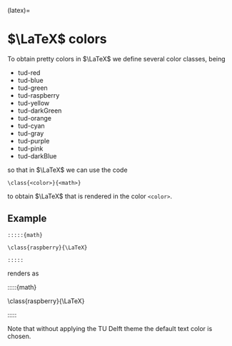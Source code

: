 (latex)=
# $\LaTeX$ colors

To obtain pretty colors in $\LaTeX$ we define several color classes, being

- tud-red
- tud-blue
- tud-green
- tud-raspberry
- tud-yellow
- tud-darkGreen
- tud-orange
- tud-cyan
- tud-gray
- tud-purple
- tud-pink
- tud-darkBlue

so that in $\LaTeX$ we can use the code

```
\class{<color>}{<math>}
```

to obtain $\LaTeX$ that is rendered in the color `<color>`.

## Example

```text
:::::{math}

\class{raspberry}{\LaTeX}

:::::
````

renders as

:::::{math}

\class{raspberry}{\LaTeX}

:::::

Note that without applying the TU Delft theme the default text color is chosen.